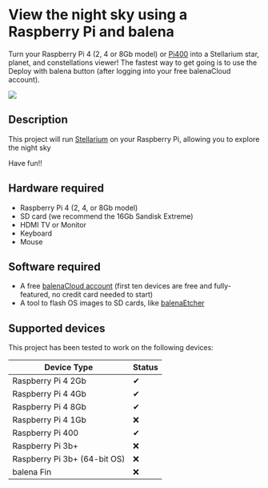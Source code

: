 # View the night sky using a Raspberry Pi and balena

Turn your Raspberry Pi 4 (2, 4 or 8Gb model) or [Pi400](https://www.raspberrypi.org/products/raspberry-pi-400/) into a Stellarium star, planet, and constellations viewer! The fastest way to get going is to use the Deploy with balena button (after logging into your free balenaCloud account).

[![](https://balena.io/deploy.svg)](https://dashboard.balena-cloud.com/deploy?repoUrl=https://github.com/balenalabs-incubator/stellarium)

## Description
This project will run [Stellarium](https://stellarium.org) on your Raspberry Pi, allowing you to explore the night sky<br/>

Have fun!!

## Hardware required
* Raspberry Pi 4 (2, 4, or 8Gb model)
* SD card (we recommend the 16Gb Sandisk Extreme)
* HDMI TV or Monitor
* Keyboard
* Mouse

## Software required
* A free [balenaCloud account](https://dashboard.balena-cloud.com/signup) (first ten devices are free and fully-featured, no credit card needed to start)
* A tool to flash OS images to SD cards, like [balenaEtcher](https://www.balena.io/etcher/)

## Supported devices
This project has been tested to work on the following devices:

| Device Type  | Status |
| ------------- | ------------- |
| Raspberry Pi 4 2Gb | ✔ |
| Raspberry Pi 4 4Gb | ✔ |
| Raspberry Pi 4 8Gb | ✔ |
| Raspberry Pi 4 1Gb | :x: |
| Raspberry Pi 400 | ✔ |
| Raspberry Pi 3b+ | :x: |
| Raspberry Pi 3b+ (64-bit OS) | :x: |
| balena Fin | :x: |

